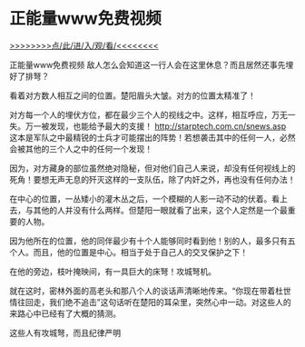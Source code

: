 # 正能量www免费视频

<a href="https://8h9e.vip/">>>>>>>>>点/此/进/入/观/看/<<<<<<<<</a>

正能量www免费视频
敌人怎么会知道这一行人会在这里休息？而且居然还事先埋好了排弩？

看着对方数人相互之间的位置。楚阳眉头大皱。对方的位置太精准了！

对方每一个人的埋伏方位，都在最少三个人的视线之中。这样，相互呼应，万无一失。万一被发现，也能给予最大的支援！
http://starptech.com.cn/snews.asp
这本是军队之中最精锐的士兵才可能摆出的阵势！若想袭击其中的任何一人，必然会被其他的三个人之中的任何一个发现！

因为，对方藏身的部位虽然绝对隐秘，但对他们自己人来说，却没有任何视线上的死角！要想无声无息的歼灭这样的一支队伍，除了内奸之外，再也没有任何办法！

在中心的位置，一丛矮小的灌木丛之后，一个模糊的人影一动不动的伏着。看上去，与其他的人并没有什么两样。但楚阳一眼就看了出来，这个人定然是一个最重要的人物。

因为他所在的位置，他的同伴最少有十个人能够同时看到他！别的人，最多只有五个人。而且，他的位置是中心。相当于处于自己人的交叉保护之下！

在他的旁边，枝叶掩映间，有一具巨大的床弩！攻城弩机。

就在这时，密林外面的高老头和那八个人的谈话声清晰地传来。“你现在带着杜世情往回走，我们绝不追击”这句话听在楚阳的耳朵里，突然心中一动。对这些人的来路心中已经有了大概的猜测。

这些人有攻城弩，而且纪律严明
